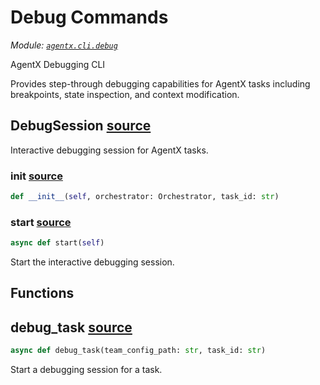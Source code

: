 # Debug Commands

*Module: [`agentx.cli.debug`](https://github.com/dustland/agentx/blob/main/src/agentx/cli/debug.py)*

AgentX Debugging CLI

Provides step-through debugging capabilities for AgentX tasks including
breakpoints, state inspection, and context modification.

## DebugSession <a href="https://github.com/dustland/agentx/blob/main/src/agentx/cli/debug.py#L20" class="source-link" title="View source code">source</a>

Interactive debugging session for AgentX tasks.

### __init__ <a href="https://github.com/dustland/agentx/blob/main/src/agentx/cli/debug.py#L23" class="source-link" title="View source code">source</a>

```python
def __init__(self, orchestrator: Orchestrator, task_id: str)
```
### start <a href="https://github.com/dustland/agentx/blob/main/src/agentx/cli/debug.py#L28" class="source-link" title="View source code">source</a>

```python
async def start(self)
```

Start the interactive debugging session.

## Functions

## debug_task <a href="https://github.com/dustland/agentx/blob/main/src/agentx/cli/debug.py#L308" class="source-link" title="View source code">source</a>

```python
async def debug_task(team_config_path: str, task_id: str)
```

Start a debugging session for a task.

